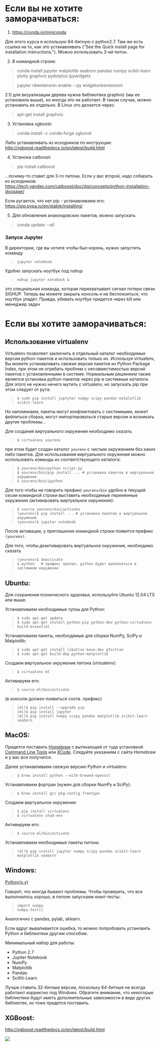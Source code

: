# Если вы не хотите заморачиваться:

1) https://conda.io/miniconda

Для этого курса я использую 64-битную c python2.7. Там же есть ссылка на то, как это устанавливать ("See the Quick install page for installation instructions."). Можно использовать 3-ий питон.

2) В командной строке:
> conda install jupyter matplotlib seaborn pandas numpy scikit-learn plotly graphviz pydotplus ipywidgets

> jupyter nbextension enable --py widgetsnbextension 

2.1) для визуализации дерева нужна библиотека graphviz (мы ее установили выше), но иногда это не работает. В таком случае, можно установить ее отдельно. В Linux это делается через
> apt-get install graphviz

3) Установка xgboost:
> conda install -c conda-forge xgboost

Либо устанавливать из исходников по инструкции: http://xgboost.readthedocs.io/en/latest/build.html

4) Устанока catboost:
> pip install catboost

...почему-то ставит для 3-го питона. Если у вас второй, надо собирать из исходников: https://tech.yandex.com/catboost/doc/dg/concepts/python-installation-docpage/

Если ругается, что нет pip - устанавливаем его: https://pip.pypa.io/en/stable/installing/

5) Для обновления анакондовских пакетов, можно запускать
> conda update --all

### Запуск Jupyter

В директории, где вы хотите чтобы был корень, нужно запустить команду

>`jupyter notebook`<br>

Удобно запускать ноутбук под nohup

>`nohup jupyter notebook &`<br>

это специальная команда, которая перехватывает сигнал потери связи SIGHUP. Теперь вы можете закрыть консоль и не беспокоиться, что ноутбук упадет. Правда, убивать ноутбук придется через kill или менеджер задач

# Если вы хотите заморачиваться:

## Использование virtualenv


Virtualenv позволяет заключить в отдельный каталог необходимые версии python-пакетов и использовать только их. Используя virtualenv, Вы можете устанавливать свежие версии пакетов из Python Package Index, при этом не огребать проблем с несовместимостью версий пакетов с установленными в системе. Нормальным решением также является установка python-пакетов через pip в системные каталоги. Для этого не нужно ничего мутить с virtualenv, но запускать pip при этом следует от рута:

> `$ sudo pip install juptyter numpy scipy pandas matplotlib scikit-learn`

Но напоминаем, пакеты могут конфликтовать с системными, может фейлиться сборка, могут импортироваться старые версии и возникать другие проблемы...

Для создания виртуального окружения необходимо сказать

> `$ virtualenv yourenv`

при этом будет создан каталог `yourenv` с чистым окружением без каких либо пакетов. Для использования виртуального окружения можно использовать команды из соответствующего каталога:

> `$ yourenv/bin/python script.py`<br>
> `$ yourenv/bin/pip install ... # установка пакетов в виртуальное окружение`<br>
> `$ yourenv/bin/ipython`

Для того чтобы не говорить префикс `yourenv/bin` удобно в текущей сесии командной строки выставить необходимые переменные окружения (активировать виртуальное окружение):

> `$ source yourenv/bin/activate`<br>
> `(yourenv)$ pip install ... # установка пакетов в виртуальное окружение`<br>
> `(yourenv)$ jupiter notebook`

После активации, у приглашения командной строки появится префикс `(yourenv)`.

Для того, чтобы деактивировать виртуальное окружение, необходимо сказать

> `(yourenv)$ deactivate`<br>
> `$ python   # префикс пропал, python будет выполняться в системном окружении`

## Ubuntu:

Для сохранения психического здоровья, используйте Ubuntu 12.04 LTS или выше.

Устанавливаем необходимые тулзы для Python:
>`$ sudo apt-get update`<br>
>`$ sudo apt-get install python-pip python-dev python-virtualenv build-essential`

Устанавливаем пакеты, необходимые для сборки NumPy, SciPy и Matplotlib:

>`$ sudo apt-get install libatlas-base-dev gfortran`<br>
>`$ sudo apt-get build-dep python-matplotlib`<br>

Создаем виртуальное окружение питона (virtualenv):
>`$ virtualenv ml`

Активируем его:
>`$ source ml/bin/activate`

(в консоли должен появиться соотв. префикс)

>`(ml)$ pip install --upgrade pip`<br>
>`(ml)$ pip install jupyter`<br>
>`(ml)$ pip install numpy scipy pandas matplotlib scikit-learn seaborn`<br>


## MacOS:

Придется поставить <a href="http://brew.sh/" target="_blank">Homebrew</a> с вытекающей от туда установкой <a href="https://developer.apple.com/downloads/" target="_blank">Command Line Tools</a> или <a href="https://developer.apple.com/xcode/" target="_blank">XCode</a>. Следуйте указаниям с сайта Homebrew и у вас все получится.

Далее устанавливаем свежую версию Python и virtualenv:

>`$ brew install python --with-brewed-openssl`<br>

Устанавливаем фортран (нужен для сборки NumPy и SciPy):

>`$ brew install gcc pkg-config freetype`

Создаем виртуальное окружение:

>`$ pip install virtualenv`<br>
>`$ virtualenv shad-env`<br>

Активируем его:
>`$ source ml/bin/activate`<br>

Устанавливаем необходимые пакеты питона:

>`(ml)$ pip install jupyter numpy scipy pandas scikit-learn matplotlib seaborn`

## Windows:

<a href="http://python-xy.github.io" target="_blank">Python(x,y)</a>

Говорят, что иногда бывают проблемы. Чтобы проверить, что все выполнилось хорошо, в питоне запускаем юнит-тесты:
>`import numpy`<br>
>`numpy.test()`<br>

Аналогично с pandas, pylab, sklearn.

Если вдруг вываливается ошибка, то можно попробовать установить Python и библиотеки другим способом.

Минимальный набор для работы:

- Python 2.7
- Jupiter Notebook
- NumPy
- Matplotlib
- Pandas
- SciKit-Learn

Лучше ставить 32-битные версии, поскольку 64-битные не всегда работают корректно под Windows. Обратите внимание, что некоторые библиотеки будут иметь дополнительные зависимости в виде других библиотек, их тоже придется поставить.

## XGBoost:
http://xgboost.readthedocs.io/en/latest/build.html

<img src="http://www.linusakesson.net/programming/kernighans-lever/cat.png">
